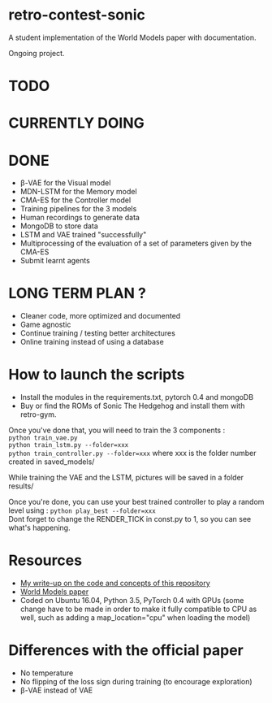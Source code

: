 # retro-contest-sonic

A student implementation of the World Models paper with documentation.

Ongoing project.


# TODO


# CURRENTLY DOING


# DONE

* β-VAE for the Visual model
* MDN-LSTM for the Memory model
* CMA-ES for the Controller model
* Training pipelines for the 3 models
* Human recordings to generate data
* MongoDB to store data
* LSTM and VAE trained "successfully"
* Multiprocessing of the evaluation of a set of parameters given by the CMA-ES
* Submit learnt agents


# LONG TERM PLAN ?

* Cleaner code, more optimized and documented
* Game agnostic
* Continue training / testing better architectures
* Online training instead of using a database

# How to launch the scripts

- Install the modules in the requirements.txt, pytorch 0.4 and mongoDB   
- Buy or find the ROMs of Sonic The Hedgehog and install them with retro-gym.

Once you've done that, you will need to train the 3 components :   
`python train_vae.py`   
`python train_lstm.py --folder=xxx`   
`python train_controller.py --folder=xxx`  where xxx is the folder number created in saved_models/   
   
While training the VAE and the LSTM, pictures will be saved in a folder results/   
    
Once you're done, you can use your best trained controller to play a random level using :
`python play_best --folder=xxx`   
Dont forget to change the RENDER_TICK in const.py to 1, so you can see what's happening.

# Resources

* [My write-up on the code and concepts of this repository](https://dylandjian.github.io/world-models/)
* [World Models paper](https://arxiv.org/pdf/1803.10122.pdf)
* Coded on Ubuntu 16.04, Python 3.5, PyTorch 0.4 with GPUs (some change have to be made in order to make it fully compatible to CPU as well, such as adding a map_location="cpu" when loading the model)


# Differences with the official paper

* No temperature
* No flipping of the loss sign during training (to encourage exploration)
* β-VAE instead of VAE
